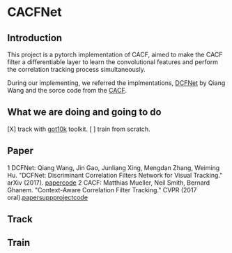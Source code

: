 # CACFNet
## Introduction
This project is a pytorch implementation of CACF, aimed to make the CACF filter a differentiable layer to learn the convolutional features and perform the correlation tracking process simultaneously.

During our implementing, we referred the implmentations, [DCFNet](https://arxiv.org/pdf/1704.04057.pdf) by Qiang Wang and the sorce code from the [CACF](https://ivul.kaust.edu.sa/Pages/pub-ca-cf-tracking.aspx).

## What we are doing and going to do
[X] track with [got10k](https://github.com/got-10k/toolkit) toolkit.
[ ] train from scratch.

## Paper
1 DCFNet: Qiang Wang, Jin Gao, Junliang Xing, Mengdan Zhang, Weiming Hu. "DCFNet: Discriminant Correlation Filters Network for Visual Tracking." arXiv (2017). [paper](https://arxiv.org/pdf/1704.04057.pdf)[code](https://github.com/foolwood/DCFNet#dcfnet-discriminant-correlation-filters-network-for-visual-tracking)
2 CACF: Matthias Mueller, Neil Smith, Bernard Ghanem. "Context-Aware Correlation Filter Tracking." CVPR (2017 oral).[paper](http://openaccess.thecvf.com/content_cvpr_2017/papers/Mueller_Context-Aware_Correlation_Filter_CVPR_2017_paper.pdf)[supp](http://openaccess.thecvf.com/content_cvpr_2017/supplemental/Mueller_Context-Aware_Correlation_Filter_2017_CVPR_supplemental.zip)[project](https://ivul.kaust.edu.sa/Pages/pub-ca-cf-tracking.aspx)[code](https://github.com/thias15/Context-Aware-CF-Tracking)

## Track

## Train
